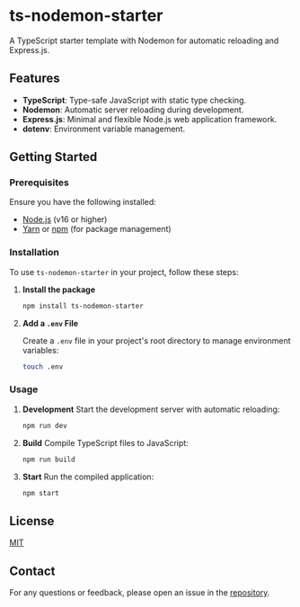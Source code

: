 # ts-nodemon-starter

A TypeScript starter template with Nodemon for automatic reloading and Express.js.

## Features

- **TypeScript**: Type-safe JavaScript with static type checking.
- **Nodemon**: Automatic server reloading during development.
- **Express.js**: Minimal and flexible Node.js web application framework.
- **dotenv**: Environment variable management.

## Getting Started

### Prerequisites

Ensure you have the following installed:

- [Node.js](https://nodejs.org/) (v16 or higher)
- [Yarn](https://yarnpkg.com/) or [npm](https://www.npmjs.com/) (for package management)

### Installation

To use `ts-nodemon-starter` in your project, follow these steps:

1. **Install the package**

   ```bash
   npm install ts-nodemon-starter

2. **Add a `.env` File**
   
   Create a `.env` file in your project's root directory to manage environment variables:

   ```bash
   touch .env

### Usage

1. **Development**
   Start the development server with automatic reloading:

   ```bash
   npm run dev

2. **Build**
   Compile TypeScript files to JavaScript:

   ```bash
   npm run build

3. **Start**
   Run the compiled application:

   ```bash
   npm start

## License

[MIT](https://github.com/rathoretaruncodes/ts-nodemon-starter/blob/main/LICENSE)

## Contact

For any questions or feedback, please open an issue in the [repository](https://github.com/rathoretaruncodes/ts-nodemon-starter).